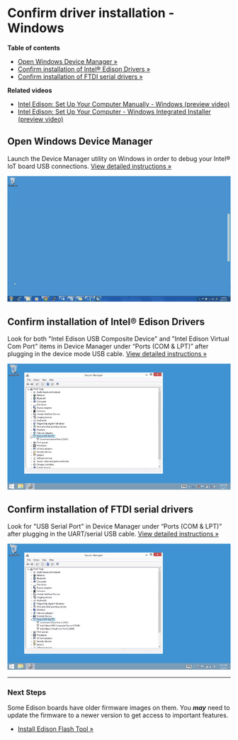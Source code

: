 # Confirm driver installation - Windows 


**Table of contents**

* [Open Windows Device Manager »](#open-windows-device-manager)
* [Confirm installation of Intel® Edison Drivers »](#confirm-installation-of-intel-edison-drivers)
* [Confirm installation of FTDI serial drivers »](#confirm-installation-of-ftdi-serial-drivers)


**Related videos**

* [Intel Edison: Set Up Your Computer Manually - Windows (preview video)](https://drive.google.com/open?id=0B6gHgawzKtxCbUxicmpBc2JZSmM&authuser=0)
* [Intel Edison: Set Up Your Computer - Windows Integrated Installer (preview video)](https://drive.google.com/open?id=0B6gHgawzKtxCejNuYjc3a216X3M&authuser=0)


## Open Windows Device Manager

Launch the Device Manager utility on Windows in order to debug your Intel® IoT board USB connections. [View detailed instructions »](details-open_device_manager.md)

![Animated gif: opening Windows Device Manager using the Start menu](images/open_device_manager-animated.gif)


## Confirm installation of Intel® Edison Drivers

Look for both "Intel Edison USB Composite Device" and "Intel Edison Virtual Com Port" items in Device Manager under “Ports (COM & LPT)” after plugging in the device mode USB cable. [View detailed instructions »](details-confirm_edison_drivers.md)

![Animated gif: confirming the installation of Intel Edison drivers](images/confirm_edison_drivers-animated.gif)


## Confirm installation of FTDI serial drivers

Look for "USB Serial Port" in Device Manager under “Ports (COM & LPT)” after plugging in the UART/serial USB cable. [View detailed instructions »](details-confirm_ftdi_cdm_drivers.md)

![Animated gif: confirming the installation of FTDI CDM drivers](images/confirm_ftdi_cdm_drivers-animated.gif)


---

### Next Steps

Some Edison boards have older firmware images on them. You **_may_** need to update the firmware to a newer version to get access to important features.

* [Install Edison Flash Tool »](/flash_firmware/windows_install.md)
